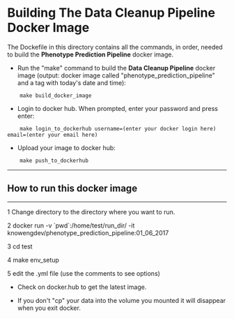 # Building The Data Cleanup Pipeline Docker Image
The Dockefile in this directory contains all the commands, in order, needed to build the **Phenotype Prediction Pipeline** docker image.


* Run the "make" command to build the **Data Cleanup Pipeline** docker image (output: docker image called "phenotype_prediction_pipeline" and a tag with today's date and time):
```
    make build_docker_image
```

* Login to docker hub. When prompted, enter your password and press enter:
```
    make login_to_dockerhub username=(enter your docker login here) email=(enter your email here)
```

* Upload your image to docker hub:
```
    make push_to_dockerhub
```

* * * 
## How to run this docker image
* * * 

1 Change directory to the directory  where you want to run.

2 docker run -v \`pwd\`:/home/test/run_dir/ -it knowengdev/phenotype_prediction_pipeline:01_06_2017 

3 cd test

4 make env_setup

5 edit the .yml file (use the comments to see options)

* Check on docker.hub to get the latest image. 

* If you don't "cp" your data into the volume you mounted it will disappear when you exit docker.
